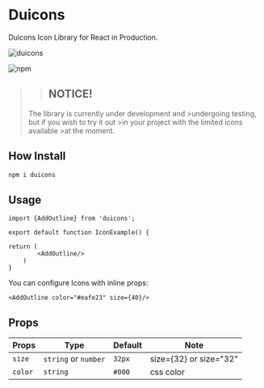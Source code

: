 # **Duicons**

Duicons Icon Library for React in Production.

![duicons](https://img.shields.io/npm/v/duicons?color=red)

![npm](https://img.shields.io/npm/dm/duicons)

>>## **NOTICE!**
>
>The library is currently under development and >undergoing testing, but if you wish to try it out >in your project with the limited icons available >at the moment.

## How Install

```cmd
npm i duicons
```

## Usage

```tsx
import {AddOutline} from 'duicons';

export default function IconExample() {

return (
        <AddOutline/>
    )
}
```

You can configure Icons with inline props:

```tsx
<AddOutline color="#eafe23" size={40}/>
```

## Props

|Props|Type|Default|Note|
|---|---|---|---|
|`size`|`string` or `number`|`32px`|size={32} or size="32"|
|`color`|`string`|`#000`|css color|
